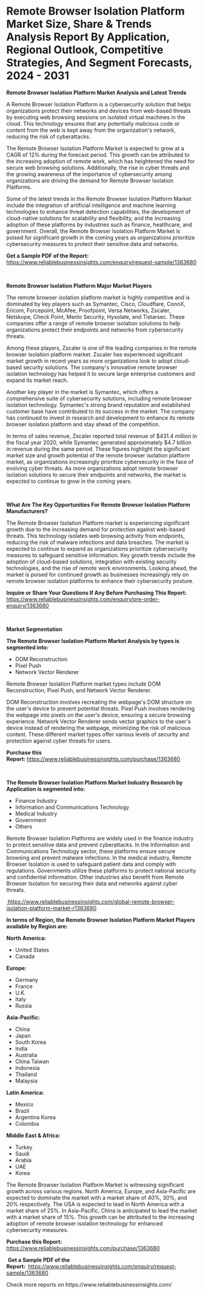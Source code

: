 <p><h1>Remote Browser Isolation Platform Market Size, Share & Trends Analysis Report By Application, Regional Outlook, Competitive Strategies, And Segment Forecasts, 2024 - 2031</h1></p><p><strong>Remote Browser Isolation Platform Market Analysis and Latest Trends</strong></p>
<p><p>A Remote Browser Isolation Platform is a cybersecurity solution that helps organizations protect their networks and devices from web-based threats by executing web browsing sessions on isolated virtual machines in the cloud. This technology ensures that any potentially malicious code or content from the web is kept away from the organization's network, reducing the risk of cyberattacks.</p><p>The Remote Browser Isolation Platform Market is expected to grow at a CAGR of 12% during the forecast period. This growth can be attributed to the increasing adoption of remote work, which has heightened the need for secure web browsing solutions. Additionally, the rise in cyber threats and the growing awareness of the importance of cybersecurity among organizations are driving the demand for Remote Browser Isolation Platforms.</p><p>Some of the latest trends in the Remote Browser Isolation Platform Market include the integration of artificial intelligence and machine learning technologies to enhance threat detection capabilities, the development of cloud-native solutions for scalability and flexibility, and the increasing adoption of these platforms by industries such as finance, healthcare, and government. Overall, the Remote Browser Isolation Platform Market is poised for significant growth in the coming years as organizations prioritize cybersecurity measures to protect their sensitive data and networks.</p></p>
<p><strong>Get a Sample PDF of the Report:&nbsp;</strong> <a href="https://www.reliablebusinessinsights.com/enquiry/request-sample/1363680">https://www.reliablebusinessinsights.com/enquiry/request-sample/1363680</a></p>
<p>&nbsp;</p>
<p><strong>Remote Browser Isolation Platform Major Market Players</strong></p>
<p><p>The remote browser isolation platform market is highly competitive and is dominated by key players such as Symantec, Cisco, Cloudflare, ConnX, Ericom, Forcepoint, McAfee, Proofpoint, Versa Networks, Zscaler, Netskope, Check Point, Menlo Security, Hysolate, and Tistarsec. These companies offer a range of remote browser isolation solutions to help organizations protect their endpoints and networks from cybersecurity threats.</p><p>Among these players, Zscaler is one of the leading companies in the remote browser isolation platform market. Zscaler has experienced significant market growth in recent years as more organizations look to adopt cloud-based security solutions. The company's innovative remote browser isolation technology has helped it to secure large enterprise customers and expand its market reach.</p><p>Another key player in the market is Symantec, which offers a comprehensive suite of cybersecurity solutions, including remote browser isolation technology. Symantec's strong brand reputation and established customer base have contributed to its success in the market. The company has continued to invest in research and development to enhance its remote browser isolation platform and stay ahead of the competition.</p><p>In terms of sales revenue, Zscaler reported total revenue of $431.4 million in the fiscal year 2020, while Symantec generated approximately $4.7 billion in revenue during the same period. These figures highlight the significant market size and growth potential of the remote browser isolation platform market, as organizations increasingly prioritize cybersecurity in the face of evolving cyber threats. As more organizations adopt remote browser isolation solutions to secure their endpoints and networks, the market is expected to continue to grow in the coming years.</p></p>
<p>&nbsp;</p>
<p><strong>What Are The Key Opportunities For Remote Browser Isolation Platform Manufacturers?</strong></p>
<p><p>The Remote Browser Isolation Platform market is experiencing significant growth due to the increasing demand for protection against web-based threats. This technology isolates web browsing activity from endpoints, reducing the risk of malware infections and data breaches. The market is expected to continue to expand as organizations prioritize cybersecurity measures to safeguard sensitive information. Key growth trends include the adoption of cloud-based solutions, integration with existing security technologies, and the rise of remote work environments. Looking ahead, the market is poised for continued growth as businesses increasingly rely on remote browser isolation platforms to enhance their cybersecurity posture.</p></p>
<p><strong>Inquire or Share Your Questions If Any Before Purchasing This Report:</strong> <a href="https://www.reliablebusinessinsights.com/enquiry/pre-order-enquiry/1363680">https://www.reliablebusinessinsights.com/enquiry/pre-order-enquiry/1363680</a></p>
<p>&nbsp;</p>
<p><strong>Market Segmentation</strong></p>
<p><strong>The Remote Browser Isolation Platform Market Analysis by types is segmented into:</strong></p>
<p><ul><li>DOM Reconstruction</li><li>Pixel Push</li><li>Network Vector Renderer</li></ul></p>
<p><p>Remote Browser Isolation Platform market types include DOM Reconstruction, Pixel Push, and Network Vector Renderer. </p><p>DOM Reconstruction involves recreating the webpage's DOM structure on the user's device to prevent potential threats. Pixel Push involves rendering the webpage into pixels on the user's device, ensuring a secure browsing experience. Network Vector Renderer sends vector graphics to the user's device instead of rendering the webpage, minimizing the risk of malicious content. These different market types offer various levels of security and protection against cyber threats for users.</p></p>
<p><strong>Purchase this Report:&nbsp;</strong><a href="https://www.reliablebusinessinsights.com/purchase/1363680">https://www.reliablebusinessinsights.com/purchase/1363680</a></p>
<p>&nbsp;</p>
<p><strong>The Remote Browser Isolation Platform Market Industry Research by Application is segmented into:</strong></p>
<p><ul><li>Finance Industry</li><li>Information and Communications Technology</li><li>Medical Industry</li><li>Government</li><li>Others</li></ul></p>
<p><p>Remote Browser Isolation Platforms are widely used in the finance industry to protect sensitive data and prevent cyberattacks. In the Information and Communications Technology sector, these platforms ensure secure browsing and prevent malware infections. In the medical industry, Remote Browser Isolation is used to safeguard patient data and comply with regulations. Governments utilize these platforms to protect national security and confidential information. Other industries also benefit from Remote Browser Isolation for securing their data and networks against cyber threats.</p></p>
<p><a href="https://www.reliablebusinessinsights.com/global-remote-browser-isolation-platform-market-r1363680">&nbsp;https://www.reliablebusinessinsights.com/global-remote-browser-isolation-platform-market-r1363680</a></p>
<p><strong>In terms of Region, the Remote Browser Isolation Platform Market Players available by Region are:</strong></p>
<p>
    <p> <strong> North America: </strong>
        <ul>
            <li>United States</li>
            <li>Canada</li>
        </ul>
        </p> 
    <p> <strong> Europe: </strong>
        <ul>
            <li>Germany</li>
            <li>France</li>
            <li>U.K.</li>
            <li>Italy</li>
            <li>Russia</li>
        </ul>
        </p> 
    <p> <strong> Asia-Pacific: </strong>
        <ul>
            <li>China</li>
            <li>Japan</li>
            <li>South Korea</li>
            <li>India</li>
            <li>Australia</li>
            <li>China Taiwan</li>
            <li>Indonesia</li>
            <li>Thailand</li>
            <li>Malaysia</li>
        </ul>
        </p> 
    <p> <strong> Latin America: </strong>
        <ul>
            <li>Mexico</li>
            <li>Brazil</li>
            <li>Argentina Korea</li>
            <li>Colombia</li>
        </ul>
        </p> 
    <p> <strong> Middle East & Africa: </strong>
        <ul>
            <li>Turkey</li>
            <li>Saudi</li>
            <li>Arabia</li>
            <li>UAE</li>
            <li>Korea</li>
        </ul>
    </p>
    </p>
<p><p>The Remote Browser Isolation Platform Market is witnessing significant growth across various regions. North America, Europe, and Asia-Pacific are expected to dominate the market with a market share of 40%, 30%, and 20% respectively. The USA is expected to lead in North America with a market share of 25%. In Asia-Pacific, China is anticipated to lead the market with a market share of 15%. This growth can be attributed to the increasing adoption of remote browser isolation technology for enhanced cybersecurity measures.</p></p>
<p><strong>Purchase this Report: </strong><a href="https://www.reliablebusinessinsights.com/purchase/1363680">https://www.reliablebusinessinsights.com/purchase/1363680</a></p>
<p>&nbsp;<strong>Get a Sample PDF of the Report:&nbsp;&nbsp;</strong><a href="https://www.reliablebusinessinsights.com/enquiry/request-sample/1363680">https://www.reliablebusinessinsights.com/enquiry/request-sample/1363680</a></p>
<p><strong></strong></p>
<p>Check more reports on https://www.reliablebusinessinsights.com/</p>